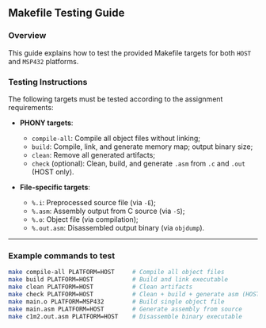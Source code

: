 <!--
@file MAKETEST.md
@brief Makefile testing guide for cross-platform build system (HOST/MSP432)

This guide describes how to test Makefile targets required for the build system, including optional targets and individual file rules.

This document was written as part of the Introduction to Embedded Systems Software and Development Environments course (University of Colorado Boulder).

@author Timofei Alekseenko  
@date May 28, 2025
-->

## Makefile Testing Guide

### Overview

This guide explains how to test the provided Makefile targets for both `HOST` and `MSP432` platforms.

### Testing Instructions

The following targets must be tested according to the assignment requirements:  
- **PHONY targets**:  
  - `compile-all`: Compile all object files without linking;  
  - `build`: Compile, link, and generate memory map; output binary size;  
  - `clean`: Remove all generated artifacts;  
  - `check` (optional): Clean, build, and generate `.asm` from `.c` and `.out` (HOST only).

- **File-specific targets**:  
  - `%.i`: Preprocessed source file (via `-E`);  
  - `%.asm`: Assembly output from C source (via `-S`);  
  - `%.o`: Object file (via compilation);  
  - `%.out.asm`: Disassembled output binary (via `objdump`).

---

### Example commands to test

```bash
make compile-all PLATFORM=HOST     # Compile all object files
make build PLATFORM=HOST           # Build and link executable
make clean PLATFORM=HOST           # Clean artifacts
make check PLATFORM=HOST           # Clean + build + generate asm (HOST only)
make main.o PLATFORM=MSP432        # Build single object file
make main.asm PLATFORM=HOST        # Generate assembly from source
make c1m2.out.asm PLATFORM=HOST    # Disassemble binary executable
```

